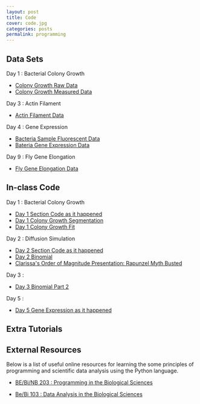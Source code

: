 ```yaml
---
layout: post
title: Code
cover: code.jpg
categories: posts
permalink: programming
---
```


## Data Sets

Day 1 : Bacterial Colony Growth
* [Colony Growth Raw Data](code/data/Colony_growth_phase.zip)
* [Colony Growth Measured Data](code/data/colony_area.txt)

Day 3 : Actin Filament
* [Actin Filament Data](http://rpdata.caltech.edu/courses/course_data/ActinFilaments.zip)

Day 4 : Gene Expression
* [Bacteria Sample Fluorescent Data](http://rpdata.caltech.edu/courses/course_data/BacteriaSampleImages.zip)
* [Bateria Gene Expression Data](http://rpdata.caltech.edu/courses/course_data/lacI_titration_O1O2.zip)

Day 9 : Fly Gene Elongation
* [Fly Gene Elongation Data](http://rpdata.caltech.edu/courses/course_data/FlyElongation.zip)

## In-class Code
Day 1 : Bacterial Colony Growth
* [Day 1 Section Code as it happened](code/day1_20170730_sectionCode_asithappend.mlx)
* [Day 1 Colony Growth Segmentation](code/day1_20180729_segmentation.mlx)
* [Day 1 Colony Growth Fit](code/day1_20180730_colony_growth_fit.mlx)

Day 2 : Diffusion Simulation
* [Day 2 Section Code as it happened](code/as_it_happened_day2_20180731.mlx)
* [Day 2 Binomial](code/day2_20180731_binomial.mlx)
* [Clarissa's Order of Magnitude Presentation: Rapunzel Myth Busted](code/Clarissa_outoffield.key)

Day 3 : 
* [Day 3 Binomial Part 2](code/day3_binomialPart2.mlx)

Day 5 : 
* [Day 5 Gene Expression as it happened](http://rpdata.caltech.edu/courses/course_data/day5_geneExpProject_atithappened.mlx) 

## Extra Tutorials

## External Resources
Below is a list of useful online resources for learning the some principles of programming and scientific data analysis using the Python language.

* [BE/Bi/NB 203 : Programming in the Biological Sciences](http://justinbois.github.io/bootcamp/2018/)

* [Be/Bi 103 : Data Analysis in the Biological Sciences](http://www.bebi103.caltech.edu)
